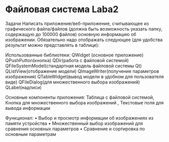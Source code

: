 # Файловая система Laba2
Задачи
Написать приложение/веб-приложение, считывающее из графического файла/файлов (должна быть возможность указать папку, содержащую до 100000 файлов) основную информацию об изображении. Обязательно надо отображать следующее (для удобства результат можно представлять в таблице): 

Использованные библиотеки:
QWidget (основное приложение)
QPushPutton(кнопка) 
QDir(работа с файловой системой)
QFileSystemModel(стандартная модель файловой системы Qt)
QListView(отображение модели)
QImageWriter(получение параметров изображения)
QTableWidget(вывод модели в удобном для пользователя виде)
QFileDialog(для множественного выбора изображений)
QLabel(надписи)

Основные компоненты приложения: Таблица с файловой системой, Кнопка для множественного выбора изображений , Текстовые поля для вывода информации

Функционал:
•	Выбор и просмотр информации об изображениях из памяти устройства
•	Множественный выбор изображений для сравнения основных параметров
•	Сравнение и сортировка по основным параметрам
